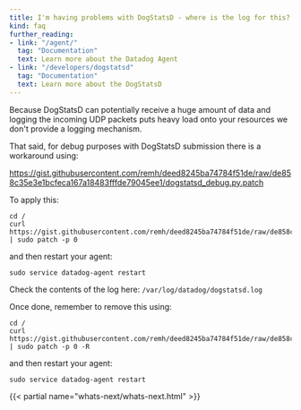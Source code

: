 ```yaml
---
title: I'm having problems with DogStatsD - where is the log for this?
kind: faq
further_reading:
- link: "/agent/"
  tag: "Documentation"
  text: Learn more about the Datadog Agent
- link: "/developers/dogstatsd"
  tag: "Documentation"
  text: Learn more about the DogStatsD
---
```


Because DogStatsD can potentially receive a huge amount of data and logging the incoming UDP packets puts heavy load onto your resources we don't provide a logging mechanism.

That said, for debug purposes with DogStatsD submission there is a workaround using:

https://gist.githubusercontent.com/remh/deed8245ba74784f51de/raw/de858c35e3e1bcfeca167a18483fffde79045ee1/dogstatsd_debug.py.patch

To apply this:
```
cd /
curl https://gist.githubusercontent.com/remh/deed8245ba74784f51de/raw/de858c35e3e1bcfeca167a18483fffde79045ee1/dogstatsd_debug.py.patch | sudo patch -p 0
```
and then restart your agent:
```
sudo service datadog-agent restart 
```

Check the contents of the log here: `/var/log/datadog/dogstatsd.log`

Once done, remember to remove this using:
```
cd /
curl https://gist.githubusercontent.com/remh/deed8245ba74784f51de/raw/de858c35e3e1bcfeca167a18483fffde79045ee1/dogstatsd_debug.py.patch | sudo patch -p 0 -R
```
and then restart your agent:
```
sudo service datadog-agent restart
```

{{< partial name="whats-next/whats-next.html" >}}